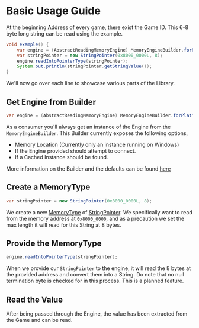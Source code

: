 # Basic Usage Guide

At the beginning Address of every game, there exist the Game ID. This 6-8 byte long string can be read using the 
example.
```java
void example() {
    var engine = (AbstractReadingMemoryEngine) MemoryEngineBuilder.forPlatform().connectOnBuild().build();
    var stringPointer = new StringPointer(0x8000_0000L, 8);
    engine.readIntoPointerType(stringPointer);
    System.out.println(stringPointer.getStringValue());
}
```
We'll now go over each line to showcase various parts of the Library.

## Get Engine from Builder
```java
var engine = (AbstractReadingMemoryEngine) MemoryEngineBuilder.forPlatform().connectOnBuild().build();
```
As a consumer you'll always get an instance of the Engine from the `MemoryEngineBuilder`. This Builder currently exposes
the following options,
- Memory Location (Currently only an instance running on Windows)
- If the Engine provided should attempt to connect.
- If a Cached Instance should be found.

More information on the Builder and the defaults can be found [here](../design/engine_builder.md)

## Create a MemoryType
```java
var stringPointer = new StringPointer(0x8000_0000L, 8);
```
We create a new [MemoryType](../design/memory_type.md) of [StringPointer](../design/pointers.md). We specifically want
to read from the memory address at `0x8000_0000`, and as a precaution we set the max length it will read for this String
at 8 bytes.

## Provide the MemoryType
```java
engine.readIntoPointerType(stringPointer);
```
When we provide our `StringPointer` to the engine, it will read the 8 bytes at the provided address and convert them into
a String. Do note that no null termination byte is checked for in this process. This is a planned feature.

## Read the Value
After being passed through the Engine, the value has been extracted from the Game and can be read.